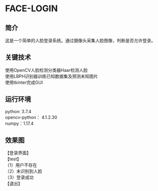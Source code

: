 # FACE-LOGIN
## 简介
这是一个简单的人脸登录系统。通过摄像头采集人脸图像，判断是否允许登录。  
## 关键技术
使用OpenCV人脸检测分类器Haar检测人脸  
使用LBPH识别器训练已知数据集及预测未知图片  
使用tkinter完成GUI  
## 运行环境
python: 3.7.4  
opencv-python： 4.1.2.30  
numpy：1.17.4  
## 效果图
【登录界面】  
【test】  
（1）用户不存在  
（2）未识别到人脸  
（3）登录成功  
【退出】  



